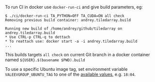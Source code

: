 To run CI in docker use `docker-run-ci` and give build parameters, eg:

```
$ ./ci/docker-run-ci TA_PYTHON=OFF TA_CUDA=ON all check
Removing previous build container: andrey.tiledarray.build

Running new build of /home/andrey/github/tiledarray on andrey.tiledarray.build
* Use CTRL-p CTRL-q to dettach
* To reattach use: docker start -a -i andrey.tiledarray.build
...
```

This builds targets `all check` on current Git branch in a docker container named `${USER}.$(basename $PWD).build` 

To use a specific Ubuntu image tag, set environment variable `VALEEVGROUP_UBUNTU_TAG` to one of the [available values](https://hub.docker.com/r/valeevgroup/ubuntu/tags), e.g. `18:04`.
